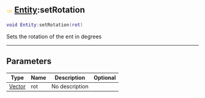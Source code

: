 ## ![shared](../../.gitbook/assets/shared.png) [Entity](./readme/entity.md):setRotation

```lua
void Entity:setRotation(rot)
```

Sets the rotation of the ent in degrees

------
## Parameters

| Type   | Name | Description | Optional |
| ------ | ---- | ----------- | -------: |
| [Vector](./readme/vector.md) | rot | No description |  |


